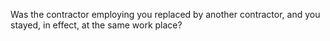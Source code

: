 Was the contractor employing you replaced by another contractor, and you stayed, in effect, at the same work place?